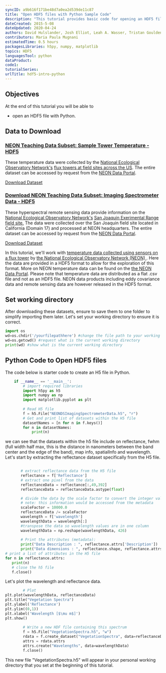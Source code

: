 ```yaml
---
syncID: a9b616f171be48d7a0ea2d539de11c87
title: "Open HDF5 files with Python Sample Code" 
description: "This tutorial provides basic code for opening an HDF5 file in Python using the h5py, numpy, and matplotlib libraries."
dateCreated: 2015-5-08
dateUpdated: 2020-04-24
authors: David Hulslander, Josh Elliot, Leah A. Wasser, Tristan Goulden
contributors: Maria Paula Mugnani
estimatedTime: 0.5 hours
packagesLibraries: h5py, numpy, matplotlib
topics: HDF5
languagesTool: python
dataProduct:
code1: 
tutorialSeries:
urlTitle: hdf5-intro-python
---
```


<div id="ds-objectives" markdown="1">

## Objectives 

At the end of this tutorial you will be able to

* open an HDF5 file with Python. 


## Data to Download

<h3><a href="https://ndownloader.figshare.com/files/7024985" > NEON Teaching Data Subset: Sample Tower Temperature - HDF5 </a></h3>

These temperature data were collected by the
<a href="https://www.neonscience.org/" target="_blank"> National Ecological Observatory Network's</a> 
<a href="https://www.neonscience.org/field-sites/field-sites-map" target="_blank">flux towers at field sites across the US</a>.
The entire dataset can be accessed by request from the 
<a href="http://data.neonscience.org" target="_blank"> NEON Data Portal</a>.

<a href="https://ndownloader.figshare.com/files/7024985" class="link--button link--arrow">
Download Dataset </a>




<h3><a href="https://ndownloader.figshare.com/files/7024271">
Download NEON Teaching Data Subset: Imaging Spectrometer Data - HDF5 </a></h3>

These hyperspectral remote sensing data provide information on the
<a href="https://www.neonscience.org/" target="_blank"> National Ecological Observatory Network's</a> 
<a href="https://www.neonscience.org/field-sites/field-sites-map/SJER" target="_blank" > San Joaquin Exerimental Range field site.</a>
The data were collected over the San Joaquin field site located in California 
(Domain 17) and processed at NEON headquarters. The entire dataset can be accessed by request from the 
<a href="http://data.neonscience.org" target="_blank"> NEON Data Portal</a>.

<a href="https://ndownloader.figshare.com/files/7024271" class="link--button link--arrow">
Download Dataset</a>




</div>

In this tutorial, we'll work with 
<a href="https://www.neonscience.org/data-collection/flux-tower-measurements" target="_blank"> temperature data collected using sensors on a flux tower</a> 
by 
<a href="https://www.neonscience.org/" target="_blank">the National Ecological Observatory Network (NEON) </a>. 
Here the data are provided in a HDF5 format to allow for the exploration of this 
format. More on NEON temperature data can be found on the 
<a href="http://data.neonscience.org" target="_blank">the NEON Data Portal</a>. 
Please note that temperature data are distributed as a flat .csv file and not as an 
HDF5 file. NEON data products including eddy covariance data and remote sensing 
data are however released in the HDF5 format.

## Set working directory
After downloading these datasets, ensure to save them to one folder to simplify importing them later. Let's set your working directory to ensure it is correct.

```python
import os
wd=os.chdir('/yourfilepathhere') #change the file path to your working directory
wd=os.getcwd() #request what is the current working directory
print(wd) #show what is the current working directory
```

## Python Code to Open HDF5 files

The code below is starter code to create an H5 file in Python.
```python
    if __name__ == '__main__':
		# import required libraries
		import h5py as h5
		import numpy as np
		import matplotlib.pyplot as plt
    
		# Read H5 file
		f = h5.File("NEONDSImagingSpectrometerData.h5", "r")
		# Get and print list of datasets within the H5 file
		datasetNames = [n for n in f.keys()]
		for n in datasetNames:
			print(n)
 ```
 we can see that the datasets within the h5 file include on reflectance,
fwhm (full width half max, this is the distance in nanometers between the band center and the edge of the band), map info, spatialInfo and wavelength. Let's start by extracting the reflectance dataset specifically from the H5 file.

 ```python
		
		# extract reflectance data from the H5 file
		reflectance = f['Reflectance']
		# extract one pixel from the data
		reflectanceData = reflectance[:,49,392]
		reflectanceData = reflectanceData.astype(float)

		# divide the data by the scale factor to convert the integer values into floating point values
		# note: this information would be accessed from the metadata
		scaleFactor = 10000.0
		reflectanceData /= scaleFactor
		wavelength = f['wavelength']
		wavelengthData = wavelength[:]
		#transpose the data so wavelength values are in one column
		wavelengthData = np.reshape(wavelengthData, 426)
    
		# Print the attributes (metadata):
		print("Data Description : ", reflectance.attrs['Description'])
		print("Data dimensions : ", reflectance.shape, reflectance.attrs['DIMENSION_LABELS'])
# print a list of attributes in the H5 file
for n in reflectance.attrs:
	print(n)
	# close the h5 file
	f.close()
```
 
 Let's plot the wavelength and reflectance data.
 
```python
		# Plot
plt.plot(wavelengthData, reflectanceData)
plt.title("Vegetation Spectra")
plt.ylabel('Reflectance')
plt.ylim((0,1))
plt.xlabel('Wavelength [$\mu m$]')
plt.show()
	    
		# Write a new HDF file containing this spectrum
		f = h5.File("VegetationSpectra.h5", "w")
		rdata = f.create_dataset("VegetationSpectra", data=reflectanceData)
		attrs = rdata.attrs
		attrs.create("Wavelengths", data=wavelengthData)
		f.close()
```
This new file "VegetationSpectra.h5" will appear in your personal working directory that you set at the beginning of this tutorial.

